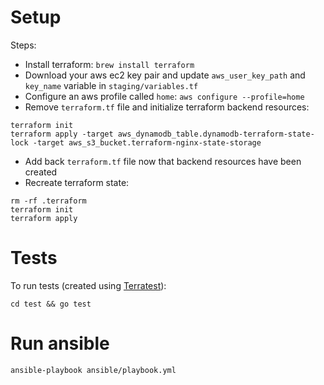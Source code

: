# Setup

Steps:
* Install terraform: `brew install terraform`
* Download your aws ec2 key pair and update `aws_user_key_path` and `key_name` variable in
  `staging/variables.tf`
* Configure an aws profile called `home`: `aws configure --profile=home`
* Remove `terraform.tf` file and initialize terraform backend resources:
```
terraform init
terraform apply -target aws_dynamodb_table.dynamodb-terraform-state-lock -target aws_s3_bucket.terraform-nginx-state-storage
```
* Add back `terraform.tf` file now that backend resources have been created
* Recreate terraform state:
```
rm -rf .terraform
terraform init
terraform apply
```

# Tests

To run tests (created using
[Terratest](https://blog.gruntwork.io/open-sourcing-terratest-a-swiss-army-knife-for-testing-infrastructure-code-5d883336fcd5)):
```
cd test && go test
```

# Run ansible
```
ansible-playbook ansible/playbook.yml
```
